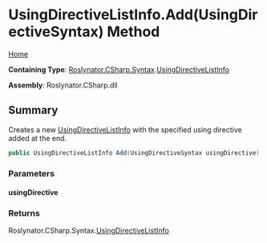 <a name="_top"></a>

# UsingDirectiveListInfo\.Add\(UsingDirectiveSyntax\) Method

[Home](../../../../../README.md#_top)

**Containing Type**: [Roslynator.CSharp.Syntax](../../README.md#_top)\.[UsingDirectiveListInfo](../README.md#_top)

**Assembly**: Roslynator\.CSharp\.dll

## Summary

Creates a new [UsingDirectiveListInfo](../README.md#_top) with the specified using directive added at the end\.

```csharp
public UsingDirectiveListInfo Add(UsingDirectiveSyntax usingDirective)
```

### Parameters

#### usingDirective

### Returns

Roslynator\.CSharp\.Syntax\.[UsingDirectiveListInfo](../README.md#_top)

